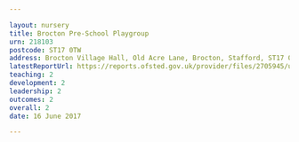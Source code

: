 ```yaml
---

layout: nursery
title: Brocton Pre-School Playgroup
urn: 218103
postcode: ST17 0TW
address: Brocton Village Hall, Old Acre Lane, Brocton, Stafford, ST17 0TW
latestReportUrl: https://reports.ofsted.gov.uk/provider/files/2705945/urn/218103.pdf
teaching: 2
development: 2
leadership: 2
outcomes: 2
overall: 2
date: 16 June 2017

---
```

